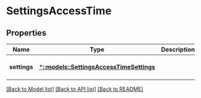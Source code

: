 # SettingsAccessTime

## Properties
Name | Type | Description | Notes
------------ | ------------- | ------------- | -------------
**settings** | [***::models::SettingsAccessTimeSettings**](SettingsAccessTimeSettings.md) |  | [optional] [default to null]

[[Back to Model list]](../README.md#documentation-for-models) [[Back to API list]](../README.md#documentation-for-api-endpoints) [[Back to README]](../README.md)



